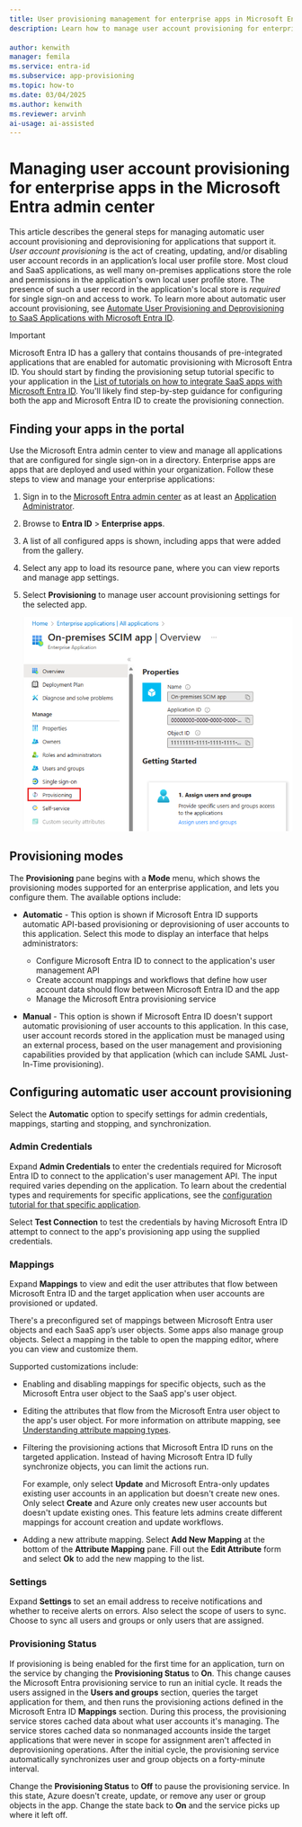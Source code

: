 ```yaml
---
title: User provisioning management for enterprise apps in Microsoft Entra ID
description: Learn how to manage user account provisioning for enterprise apps using the Microsoft Entra ID.

author: kenwith
manager: femila
ms.service: entra-id
ms.subservice: app-provisioning
ms.topic: how-to
ms.date: 03/04/2025
ms.author: kenwith
ms.reviewer: arvinh
ai-usage: ai-assisted
---
```


# Managing user account provisioning for enterprise apps in the Microsoft Entra admin center

This article describes the general steps for managing automatic user account provisioning and deprovisioning for applications that support it. *User account provisioning* is the act of creating, updating, and/or disabling user account records in an application’s local user profile store. Most cloud and SaaS applications, as well many on-premises applications store the role and permissions in the application's own local user profile store. The presence of such a user record in the application's local store is *required* for single sign-on and access to work. To learn more about automatic user account provisioning, see [Automate User Provisioning and Deprovisioning to SaaS Applications with Microsoft Entra ID](user-provisioning.md).

> [!IMPORTANT]
> Microsoft Entra ID has a gallery that contains thousands of pre-integrated applications that are enabled for automatic provisioning with Microsoft Entra ID. You should start by finding the provisioning setup tutorial specific to your application in the [List of tutorials on how to integrate SaaS apps with Microsoft Entra ID](~/identity/saas-apps/tutorial-list.md). You'll likely find step-by-step guidance for configuring both the app and Microsoft Entra ID to create the provisioning connection.

## Finding your apps in the portal


Use the Microsoft Entra admin center to view and manage all applications that are configured for single sign-on in a directory. Enterprise apps are apps that are deployed and used within your organization. Follow these steps to view and manage your enterprise applications:

1. Sign in to the [Microsoft Entra admin center](https://entra.microsoft.com) as at least an [Application Administrator](~/identity/role-based-access-control/permissions-reference.md#application-administrator).
1. Browse to **Entra ID** > **Enterprise apps**.
1. A list of all configured apps is shown, including apps that were added from the gallery.
1. Select any app to load its resource pane, where you can view reports and manage app settings.
1. Select **Provisioning** to manage user account provisioning settings for the selected app.

   ![Provisioning screen to manage user account provisioning settings](./media/configure-automatic-user-provisioning-portal/enterprise-apps-provisioning.png)

## Provisioning modes

The **Provisioning** pane begins with a **Mode** menu, which shows the provisioning modes supported for an enterprise application, and lets you configure them. The available options include:

* **Automatic** - This option is shown if Microsoft Entra ID supports automatic API-based provisioning or deprovisioning of user accounts to this application. Select this mode to display an interface that helps administrators:

  * Configure Microsoft Entra ID to connect to the application's user management API
  * Create account mappings and workflows that define how user account data should flow between Microsoft Entra ID and the app
  * Manage the Microsoft Entra provisioning service

* **Manual** - This option is shown if Microsoft Entra ID doesn't support automatic provisioning of user accounts to this application. In this case, user account records stored in the application must be managed using an external process, based on the user management and provisioning capabilities provided by that application (which can include SAML Just-In-Time provisioning).

## Configuring automatic user account provisioning

Select the **Automatic** option to specify settings for admin credentials, mappings, starting and stopping, and synchronization.

### Admin Credentials

Expand **Admin Credentials** to enter the credentials required for Microsoft Entra ID to connect to the application's user management API. The input required varies depending on the application. To learn about the credential types and requirements for specific applications, see the [configuration tutorial for that specific application](user-provisioning.md).

Select **Test Connection** to test the credentials by having Microsoft Entra ID attempt to connect to the app's provisioning app using the supplied credentials.

### Mappings

Expand **Mappings** to view and edit the user attributes that flow between Microsoft Entra ID and the target application when user accounts are provisioned or updated.

There's a preconfigured set of mappings between Microsoft Entra user objects and each SaaS app’s user objects. Some apps also manage group objects. Select a mapping in the table to open the mapping editor, where you can view and customize them.

Supported customizations include:

* Enabling and disabling mappings for specific objects, such as the Microsoft Entra user object to the SaaS app's user object.
* Editing the attributes that flow from the Microsoft Entra user object to the app's user object. For more information on attribute mapping, see [Understanding attribute mapping types](customize-application-attributes.md#understanding-attribute-mapping-types).
* Filtering the provisioning actions that Microsoft Entra ID runs on the targeted application. Instead of having Microsoft Entra ID fully synchronize objects, you can limit the actions run.

  For example, only select **Update** and Microsoft Entra-only updates existing user accounts in an application but doesn't create new ones. Only select **Create** and Azure only creates new user accounts but doesn't update existing ones. This feature lets admins create different mappings for account creation and update workflows.

* Adding a new attribute mapping. Select **Add New Mapping** at the bottom of the **Attribute Mapping** pane. Fill out the **Edit Attribute** form and select **Ok** to add the new mapping to the list.

### Settings

Expand **Settings** to set an email address to receive notifications and whether to receive alerts on errors. Also select the scope of users to sync. Choose to sync all users and groups or only users that are assigned.

### Provisioning Status 

If provisioning is being enabled for the first time for an application, turn on the service by changing the **Provisioning Status** to **On**. This change causes the Microsoft Entra provisioning service to run an initial cycle. It reads the users assigned in the **Users and groups** section, queries the target application for them, and then runs the provisioning actions defined in the Microsoft Entra ID **Mappings** section. During this process, the provisioning service stores cached data about what user accounts it's managing. The service stores cached data so nonmanaged accounts inside the target applications that were never in scope for assignment aren't affected in deprovisioning operations. After the initial cycle, the provisioning service automatically synchronizes user and group objects on a forty-minute interval.

Change the **Provisioning Status** to **Off**  to pause the provisioning service. In this state, Azure doesn't create, update, or remove any user or group objects in the app. Change the state back to **On** and the service picks up where it left off.
